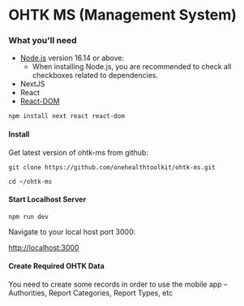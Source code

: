 # OHTK MS (Management System)

### What you'll need

- [Node.js](https://nodejs.org/en/download/) version 16.14 or above:
  - When installing Node.js, you are recommended to check all checkboxes related to dependencies.
- NextJS
- React
- [React-DOM](https://www.npmjs.com/package/react-dom)

`npm install next react react-dom`

#### Install

Get latest version of ohtk-ms from github:

`git clone https://github.com/onehealthtoolkit/ohtk-ms.git`

`cd ~/ohtk-ms`

#### Start Localhost Server

`npm run dev`

Navigate to your local host port 3000:

[http://localhost:3000](http://localhost:3000)

#### Create Required OHTK Data

You need to create some records in order to use the mobile app – Authorities, Report Categories, Report Types, etc
